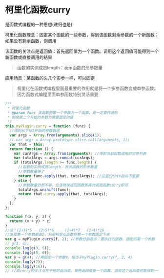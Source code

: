 # 柯里化函数curry

是函数式编程的一种思想(递归也是)

柯里化函数理念：固定某个函数的一些参数，得到该函数剩余参数的一个新函数；如果没有剩余函数，则调用

该函数的关注点是返回值：首先返回值为一个函数。调用这个返回值可能得到一个新函数或直接调用的结果

> 函数的实例成员length：表示函数的形参数量

应用场景：某函数的头几个实参一样，可以固定

> 柯里化在函数式编程里面最重要的作用就是将一个多参函数变成单参函数。
> 因为函数式编程里面单参函数特别灵活重要

```js
/**
 * 柯里化函数
 * @param func 该函数的第一个参数为一个函数、是一定要传递的
 * 剩余第二个开始的参数为需要固定的值
 */
this.myPlugin.curry = function (func) {
  //得到从下标1开始的参数数组
  var args = Array.from(arguments).slice(1);
  // var args = Array.prototype.slice.call(arguments, 1);
  var that = this;
  return function () {
    var curArgs = Array.from(arguments); //得到当前函数调用的实参列表
    var totalArgs = args.concat(curArgs);
    if (totalArgs.length >= func.length) {
      //函数的实例成员length：表示函数的形参数量
      //参数数量够了
      return func.apply(that, totalArgs); //这里的this指向不重要
    } else {
      //参数数量仍然不够，应该继续返回函数即再次调用函数curry即可
      totalArgs.unshift(func);
      return that.curry.apply(that, totalArgs);
    }
  };
};
```
```js
function f(x, y, z) {
  return (x + y) * z;
}
//求：(2+3)*5   (2+5)*6     (2+4)*7   (2+4)*16
//发现第一个参数都是2。利用柯里化函数将第一个参数固定下来
var g = myPlugin.curry(f, 2); //参数分别表示：要执行的函数、固定的第一个参数
// g(3, 4);
console.log(g(3, 5));
console.log(g(5, 6));
var y = g(4); //再固定一个参数4。相当于myPlugin.curry(f, 2, 4)
console.log(y(7));
console.log(y(16));
// //即curry的关注点在于他的返回值。首先返回值是一个函数。调用这个返回值可能得到一个新的函数或直接调用得到结果
```
